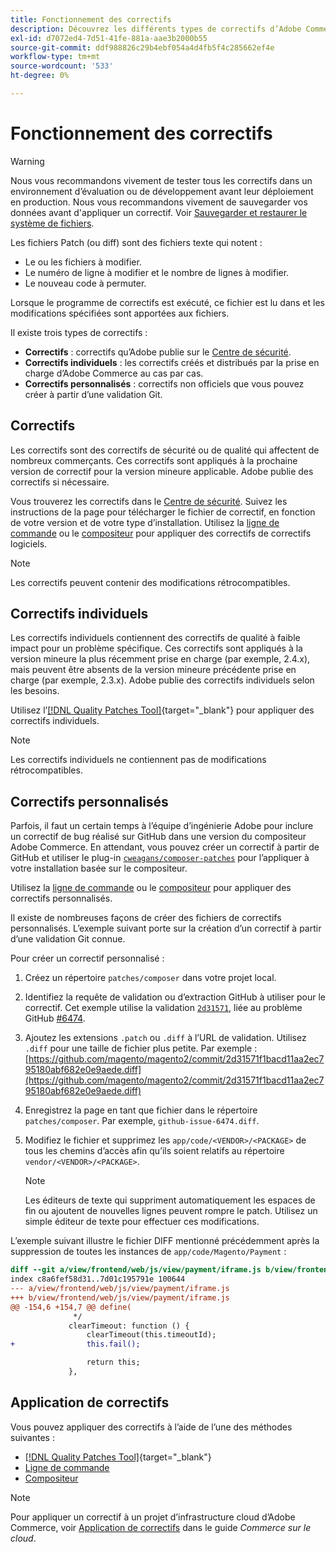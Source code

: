 ```yaml
---
title: Fonctionnement des correctifs
description: Découvrez les différents types de correctifs d’Adobe Commerce et leur fonctionnement.
exl-id: d7072ed4-7d51-41fe-881a-aae3b2000b55
source-git-commit: ddf988826c29b4ebf054a4d4fb5f4c285662ef4e
workflow-type: tm+mt
source-wordcount: '533'
ht-degree: 0%

---
```


# Fonctionnement des correctifs

>[!WARNING]
>
>Nous vous recommandons vivement de tester tous les correctifs dans un environnement d’évaluation ou de développement avant leur déploiement en production. Nous vous recommandons vivement de sauvegarder vos données avant d&#39;appliquer un correctif. Voir [Sauvegarder et restaurer le système de fichiers](../../installation/tutorials/backup.md).

Les fichiers Patch (ou diff) sont des fichiers texte qui notent :

- Le ou les fichiers à modifier.
- Le numéro de ligne à modifier et le nombre de lignes à modifier.
- Le nouveau code à permuter.

Lorsque le programme de correctifs est exécuté, ce fichier est lu dans et les modifications spécifiées sont apportées aux fichiers.

Il existe trois types de correctifs :

- **Correctifs** : correctifs qu’Adobe publie sur le [Centre de sécurité](https://magento.com/security/patches).
- **Correctifs individuels** : les correctifs créés et distribués par la prise en charge d’Adobe Commerce au cas par cas.
- **Correctifs personnalisés** : correctifs non officiels que vous pouvez créer à partir d’une validation Git.

## Correctifs

Les correctifs sont des correctifs de sécurité ou de qualité qui affectent de nombreux commerçants. Ces correctifs sont appliqués à la prochaine version de correctif pour la version mineure applicable. Adobe publie des correctifs si nécessaire.

Vous trouverez les correctifs dans le [Centre de sécurité](https://magento.com/security/patches). Suivez les instructions de la page pour télécharger le fichier de correctif, en fonction de votre version et de votre type d’installation. Utilisez la [ligne de commande](../patches/apply.md#) ou le [compositeur](../patches/apply.md) pour appliquer des correctifs de correctifs logiciels.

>[!NOTE]
>
>Les correctifs peuvent contenir des modifications rétrocompatibles.

## Correctifs individuels

Les correctifs individuels contiennent des correctifs de qualité à faible impact pour un problème spécifique. Ces correctifs sont appliqués à la version mineure la plus récemment prise en charge (par exemple, 2.4.x), mais peuvent être absents de la version mineure précédente prise en charge (par exemple, 2.3.x). Adobe publie des correctifs individuels selon les besoins.

Utilisez l’[[!DNL Quality Patches Tool]](https://experienceleague.adobe.com/tools/commerce-quality-patches/index.html?lang=fr){target="_blank"} pour appliquer des correctifs individuels.

>[!NOTE]
>
>Les correctifs individuels ne contiennent pas de modifications rétrocompatibles.

## Correctifs personnalisés

Parfois, il faut un certain temps à l’équipe d’ingénierie Adobe pour inclure un correctif de bug réalisé sur GitHub dans une version du compositeur Adobe Commerce. En attendant, vous pouvez créer un correctif à partir de GitHub et utiliser le plug-in [`cweagans/composer-patches`](https://github.com/cweagans/composer-patches/) pour l’appliquer à votre installation basée sur le compositeur.

Utilisez la [ligne de commande](apply.md#command-line) ou le [compositeur](apply.md#composer) pour appliquer des correctifs personnalisés.

Il existe de nombreuses façons de créer des fichiers de correctifs personnalisés. L’exemple suivant porte sur la création d’un correctif à partir d’une validation Git connue.

Pour créer un correctif personnalisé :

1. Créez un répertoire `patches/composer` dans votre projet local.
1. Identifiez la requête de validation ou d’extraction GitHub à utiliser pour le correctif. Cet exemple utilise la validation [`2d31571`](https://github.com/magento/magento2/commit/2d31571f1bacd11aa2ec795180abf682e0e9aede), liée au problème GitHub [#6474](https://github.com/magento/magento2/issues/6474).
1. Ajoutez les extensions `.patch` ou `.diff` à l’URL de validation. Utilisez `.diff` pour une taille de fichier plus petite. Par exemple : [https://github.com/magento/magento2/commit/2d31571f1bacd11aa2ec795180abf682e0e9aede.diff](https://github.com/magento/magento2/commit/2d31571f1bacd11aa2ec795180abf682e0e9aede.diff)
1. Enregistrez la page en tant que fichier dans le répertoire `patches/composer`. Par exemple, `github-issue-6474.diff`.
1. Modifiez le fichier et supprimez les `app/code/<VENDOR>/<PACKAGE>` de tous les chemins d’accès afin qu’ils soient relatifs au répertoire `vendor/<VENDOR>/<PACKAGE>`.

   >[!NOTE]
   >
   >Les éditeurs de texte qui suppriment automatiquement les espaces de fin ou ajoutent de nouvelles lignes peuvent rompre le patch. Utilisez un simple éditeur de texte pour effectuer ces modifications.

L’exemple suivant illustre le fichier DIFF mentionné précédemment après la suppression de toutes les instances de `app/code/Magento/Payment` :

```diff
diff --git a/view/frontend/web/js/view/payment/iframe.js b/view/frontend/web/js/view/payment/iframe.js
index c8a6fef58d31..7d01c195791e 100644
--- a/view/frontend/web/js/view/payment/iframe.js
+++ b/view/frontend/web/js/view/payment/iframe.js
@@ -154,6 +154,7 @@ define(
              */
             clearTimeout: function () {
                 clearTimeout(this.timeoutId);
+                this.fail();

                 return this;
             },
```

## Application de correctifs

Vous pouvez appliquer des correctifs à l’aide de l’une des méthodes suivantes :

- [[!DNL Quality Patches Tool]](https://experienceleague.adobe.com/tools/commerce-quality-patches/index.html?lang=fr){target="_blank"}
- [Ligne de commande](/help/upgrade/patches/apply.md#command-line)
- [Compositeur](/help/upgrade/patches/apply.md#composer)

>[!NOTE]
>
>Pour appliquer un correctif à un projet d’infrastructure cloud d’Adobe Commerce, voir [Application de correctifs](https://experienceleague.adobe.com/docs/commerce-cloud-service/user-guide/develop/upgrade/apply-patches.html?lang=fr) dans le guide _Commerce sur le cloud_.
